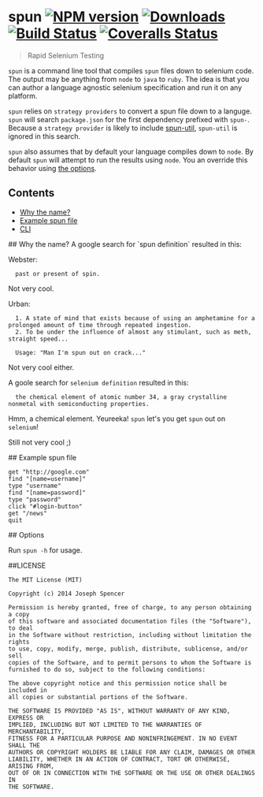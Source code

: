 # spun [![NPM version][npm-image]][npm-url] [![Downloads][downloads-image]][npm-url] [![Build Status][travis-image]][travis-url] [![Coveralls Status][coveralls-image]][coveralls-url]
> Rapid Selenium Testing

`spun` is a command line tool that compiles `spun` files down to selenium code.  The
output may be anything from `node` to `java` to `ruby`.  The idea is that you can
author a language agnostic selenium specification and run it on any platform.

`spun` relies on `strategy providers` to convert a spun file down to a languge.
`spun` will search `package.json` for the first dependency prefixed with
`spun-`.  Because a `strategy provider` is likely to include [spun-util](https://github.com/spunjs/spun-util.git),
`spun-util` is ignored in this search.

`spun` also assumes that by default your language compiles down to `node`.  By default
`spun` will attempt to run the results using `node`.  You an override this behavior
using [the options](#options).

## Contents
* [Why the name?](#whyTheName)
* [Example spun file](#exampleSpunFile)
* [CLI](#options)

<a name="whyTheName" />
## Why the name?
A google search for `spun definition` resulted in this:

Webster:
```
  past or present of spin.
```

Not very cool.

Urban:
```
  1. A state of mind that exists because of using an amphetamine for a prolonged amount of time through repeated ingestion.
  2. To be under the influence of almost any stimulant, such as meth, straight speed...

  Usage: "Man I'm spun out on crack..."
```

Not very cool either.

A goole search for `selenium definition` resulted in this:
```
  the chemical element of atomic number 34, a gray crystalline nonmetal with semiconducting properties.
```

Hmm, a chemical element.  Yeureeka!  `spun` let's you get `spun` out on `selenium`!

Still not very cool ;)

<a name="exampleSpunFile" />
## Example spun file

```spun
get "http://google.com"
find "[name=username]"
type "username"
find "[name=password]"
type "password"
click "#login-button"
get "/news"
quit
```

<a name="options"/>
## Options

Run `spun -h` for usage.

##LICENSE
``````
The MIT License (MIT)

Copyright (c) 2014 Joseph Spencer

Permission is hereby granted, free of charge, to any person obtaining a copy
of this software and associated documentation files (the "Software"), to deal
in the Software without restriction, including without limitation the rights
to use, copy, modify, merge, publish, distribute, sublicense, and/or sell
copies of the Software, and to permit persons to whom the Software is
furnished to do so, subject to the following conditions:

The above copyright notice and this permission notice shall be included in
all copies or substantial portions of the Software.

THE SOFTWARE IS PROVIDED "AS IS", WITHOUT WARRANTY OF ANY KIND, EXPRESS OR
IMPLIED, INCLUDING BUT NOT LIMITED TO THE WARRANTIES OF MERCHANTABILITY,
FITNESS FOR A PARTICULAR PURPOSE AND NONINFRINGEMENT. IN NO EVENT SHALL THE
AUTHORS OR COPYRIGHT HOLDERS BE LIABLE FOR ANY CLAIM, DAMAGES OR OTHER
LIABILITY, WHETHER IN AN ACTION OF CONTRACT, TORT OR OTHERWISE, ARISING FROM,
OUT OF OR IN CONNECTION WITH THE SOFTWARE OR THE USE OR OTHER DEALINGS IN
THE SOFTWARE.
``````

[downloads-image]: http://img.shields.io/npm/dm/spun.svg
[npm-url]: https://npmjs.org/package/spun
[npm-image]: http://img.shields.io/npm/v/spun.svg

[travis-url]: https://travis-ci.org/spunjs/spun
[travis-image]: http://img.shields.io/travis/spunjs/spun.svg

[coveralls-url]: https://coveralls.io/r/spunjs/spun
[coveralls-image]: http://img.shields.io/coveralls/spunjs/spun/master.svg
